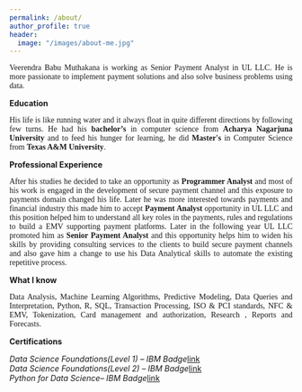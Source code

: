 ```yaml
---
permalink: /about/
author_profile: true
header: 
  image: "/images/about-me.jpg"
---
```

<p style="text-align: justify;font-family: none;">Veerendra Babu Muthakana is working as Senior Payment Analyst in UL LLC. He is more passionate to implement payment solutions and also solve business problems using data.</p> 

**Education**

<p style="text-align: justify;font-family: none;">His life is like running water and it always float in quite different directions by following few turns. He had his <strong>bachelor’s</strong> in computer science from <strong>Acharya Nagarjuna University</strong> and to feed his hunger for learning, he did <strong>Master's</strong> in Computer Science from <strong>Texas A&M University</strong>.</p> 

**Professional Experience**

<p style="text-align: justify;font-family: none;">After his studies he decided to take an opportunity as <strong>Programmer Analyst</strong> and most of his work is engaged in the development of secure payment channel and this exposure to payments domain changed his life. Later he was more interested towards payments and financial industry this made him to accept <strong>Payment Analyst</strong> opportunity in UL LLC and this position helped him to understand all key roles in the payments, rules and regulations to build a EMV supporting payment platforms. Later in the following year UL LLC promoted him as <strong>Senior Payment Analyst</strong> and this opportunity helps him to widen his skills by providing consulting services to the clients to build secure payment channels and also gave him a change to use his Data Analytical skills to automate the existing repetitive process.</p>

**What I know**

<p style="text-align: justify;font-family: none;">Data Analysis, Machine Learning Algorithms, Predictive Modeling, Data Queries and Interpretation, Python, R, SQL, Transaction Processing, ISO & PCI standards, NFC & EMV, Tokenization, Card management and authorization, Research , Reports and Forecasts.</p>

**Certifications**

*Data Science Foundations(Level 1) – IBM Badge*[link](https://www.youracclaim.com/badges/ee374365-14c1-46e8-bc14-dbca359ab857)                  
*Data Science Foundations(Level 2) – IBM Badge*[link](https://www.youracclaim.com/badges/978a704e-2454-42e4-83e1-89ef1056f2fe)                  
*Python for Data Science– IBM Badge*[link](https://www.youracclaim.com/badges/97b05b0a-2ccb-4a26-8bba-3ea0c0773da0/linked_in_profile)




